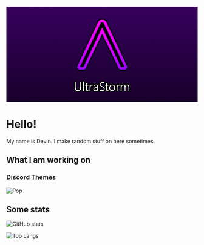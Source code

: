 ![](https://github.com/devinkid1/devinkid1/blob/main/UltraStormCard.png)

# Hello!

My name is Devin. I make random stuff on here sometimes.

## What I am working on

### Discord Themes

![Pop](https://github-readme-stats.vercel.app/api/pin/?username=devinkid1&repo=Pop)

## Some stats

![GitHub stats](https://github-readme-stats.vercel.app/api?username=devinkid1)

![Top Langs](https://github-readme-stats.vercel.app/api/top-langs/?username=devinkid1)
